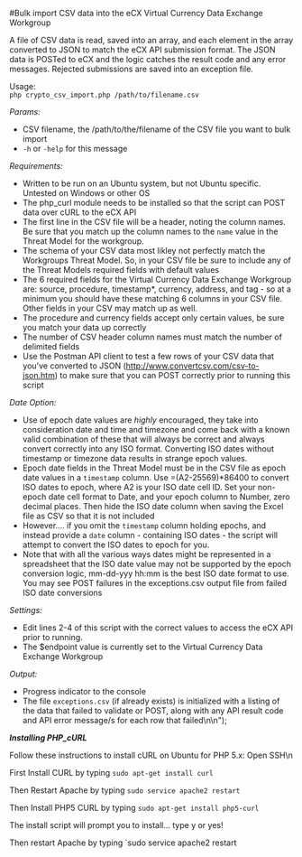 #Bulk import CSV data into the eCX Virtual Currency Data Exchange Workgroup

A file of CSV data is read, saved into an array, and each element in the array converted to JSON to match the eCX API submission format.  The JSON data is POSTed to eCX and the logic catches the result code and any error messages.  Rejected submissions are saved into an exception file. 

Usage:  
`php crypto_csv_import.php /path/to/filename.csv`


*Params:*
- CSV filename, the /path/to/the/filename of the CSV file you want to bulk import
- `-h` or `-help` for this message

*Requirements:*
- Written to be run on an Ubuntu system, but not Ubuntu specific. Untested on Windows or other OS 
- The php_curl module needs to be installed so that the script can POST data over cURL to the eCX API
- The first line in the CSV file will be a header, noting the column names.  Be sure that you match up the column names to the `name` value in the Threat Model for the workgroup.
- The schema of your CSV data most likley not perfectly match the Workgroups Threat Model.  So, in your CSV file be sure to include any of the Threat Models required fields with default values
- The 6 required fields for the Virtual Currency Data Exchange Workgroup are: source, procedure, timestamp*, currency, address, and tag - so at a minimum you should have these matching 6 columns in your CSV file.  Other fields in your CSV may match up as well.
- The procedure and currency fields accept only certain values, be sure you match your data up correctly
- The number of CSV header column names must match the number of delimited fields
- Use the Postman API client to test a few rows of your CSV data that you've converted to JSON (http://www.convertcsv.com/csv-to-json.htm) to make sure that you can POST correctly prior to running this script

*Date Option:*
- Use of epoch date values are *highly* encouraged, they take into consideration date and time and timezone and come back with a known valid combination of these that will always be correct and always convert correctly into any ISO format.  Converting ISO dates without timestamp or timezone data results in strange epoch values.  
- Epoch date fields in the Threat Model must be in the CSV file as epoch date values in a `timestamp` column.  Use =(A2-25569)*86400 to convert ISO dates to epoch, where A2 is your ISO date cell ID.  Set your non-epoch date cell format to Date, and your epoch column to Number, zero decimal places.  Then hide the ISO date column when saving the Excel file as CSV so that it is not included  
- However.... if you omit the `timestamp` column holding epochs, and instead provide a `date` column - containing ISO dates - the script will attempt to convert the ISO dates to epoch for you.  
- Note that with all the various ways dates might be represented in a spreadsheet that the ISO date value may not be supported by the epoch conversion logic, mm-dd-yyy hh:mm is the best ISO date format to use.  You may see POST failures in the exceptions.csv output file from failed ISO date conversions

*Settings:*
- Edit lines 2-4 of this script with the correct values to access the eCX API prior to running.
- The $endpoint value is currently set to the Virtual Currency Data Exchange Workgroup

*Output:* 
- Progress indicator to the console
- The file `exceptions.csv` (if already exists) is initialized with a listing of the data that failed to validate or POST, along with any API result code and API error message/s for each row that failed\n\n");

***Installing PHP_cURL***

Follow these instructions to install cURL on Ubuntu for PHP 5.x:
Open SSH\n

First Install CURL by typing `sudo apt-get install curl`

Then Restart Apache by typing `sudo service apache2 restart`

Then Install PHP5 CURL by typing `sudo apt-get install php5-curl`

The install script will prompt you to install... type y or yes!

Then restart Apache by typing `sudo service apache2 restart
